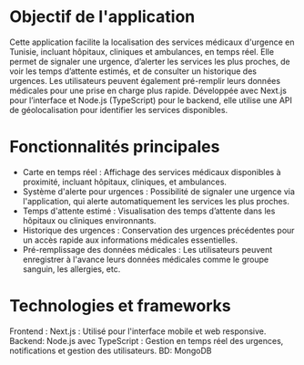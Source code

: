 # Objectif de l'application 

Cette application facilite la localisation des services médicaux d'urgence en Tunisie, incluant hôpitaux, cliniques et ambulances, en temps réel. Elle permet de signaler une urgence, d’alerter les services les plus proches, de voir les temps d’attente estimés, et de consulter un historique des urgences. Les utilisateurs peuvent également pré-remplir leurs données médicales pour une prise en charge plus rapide. Développée avec Next.js pour l’interface et Node.js (TypeScript) pour le backend, elle utilise une API de géolocalisation pour identifier les services disponibles.

# Fonctionnalités principales

- Carte en temps réel : Affichage des services médicaux disponibles à proximité, incluant hôpitaux, cliniques, et ambulances.
- Système d'alerte pour urgences : Possibilité de signaler une urgence via l'application, qui alerte automatiquement les services les plus proches.
- Temps d'attente estimé : Visualisation des temps d’attente dans les hôpitaux ou cliniques environnants.
- Historique des urgences : Conservation des urgences précédentes pour un accès rapide aux informations médicales essentielles.
- Pré-remplissage des données médicales : Les utilisateurs peuvent enregistrer à l'avance leurs données médicales comme le groupe sanguin, les allergies, etc.


# Technologies et frameworks

Frontend : Next.js : Utilisé pour l'interface mobile et web responsive.
Backend:  Node.js avec TypeScript : Gestion en temps réel des urgences, notifications et gestion des utilisateurs.
BD: MongoDB


